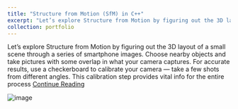 ```yaml
---
title: "Structure from Motion (SfM) in C++"
excerpt: "Let’s explore Structure from Motion by figuring out the 3D layout of a small scene through a series of smartphone images. Choose nearby objects and take pictures with some overlap in what your camera captures. For accurate results, use a checkerboard to calibrate your camera — take a few shots from different angles. This calibration step provides vital info for the entire process.<br/><img src='/images/feature_extraction.png'>"
collection: portfolio
---
```

Let’s explore Structure from Motion by figuring out the 3D layout of a small scene through a series of smartphone images. Choose nearby objects and take pictures with some overlap in what your camera captures. For accurate results, use a checkerboard to calibrate your camera — take a few shots from different angles. This calibration step provides vital info for the entire process [Continue Reading](https://medium.com/@sepideh.92sh/unveiling-the-magic-of-3d-reconstruction-a-journey-through-structure-from-motion-sfm-in-c-d66bc1d01a96)

![image](https://github.com/sepideh-shamsizadeh/sepideh-shamsizadeh.github.io/assets/60175983/48a787df-a741-4bcd-9ef1-4eb08c7e7734)
